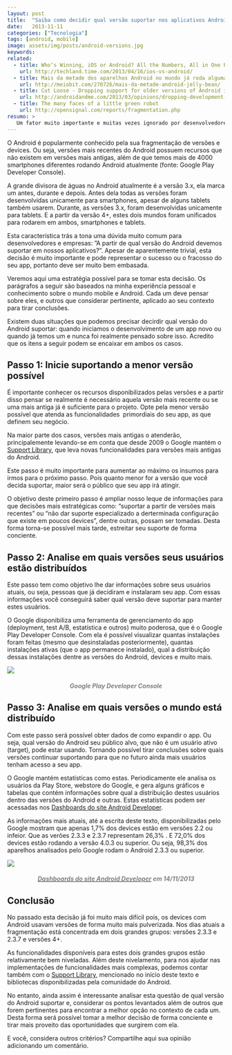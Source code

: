 ```yaml
---
layout: post
title:  "Saiba como decidir qual versão suportar nos aplicativos Android"
date:   2013-11-11
categories: ["Tecnologia"]
tags: [android, mobile]
image: assets/img/posts/android-versions.jpg
keywords:
related:
  - title: Who’s Winning, iOS or Android? All the Numbers, All in One Place
    url: http://techland.time.com/2013/04/16/ios-vs-android/
  - title: Mais da metade dos aparelhos Android no mundo já roda alguma versão do Jelly Bean
    url: http://meiobit.com/270726/mais-da-metade-android-jelly-bean/
  - title: Cut Loose - Dropping support for older versions of Android is the next big thing
    url: http://androidandme.com/2013/03/opinions/dropping-development-for-older-versions-of-android-is-the-next-big-thing
  - title: The many faces of a little green robot
    url: http://opensignal.com/reports/fragmentation.php
resumo: >
   Um fator muito importante e muitas vezes ignorado por desenvolvedores Android é qual versão mínima suportar em seu aplicativo. Sem pensar nisso seu aplicativo pode estar perdendo usuário. Veja neste post tudo o que precisa considerar para tomar esta decisão.
---
```

<p dir="ltr">O Android é popularmente conhecido pela sua fragmentação de versões e devices. Ou seja, versões mais recentes do Android possuem recursos que não existem em versões mais antigas, além de que temos mais de 4000 smartphones diferentes rodando Android atualmente (fonte: Google Play Developer Console).</p>
<p>A grande divisora de águas no Android atualmente é a versão 3.x, ela marca um antes, durante e depois. Antes dela todas as versões foram desenvolvidas unicamente para smartphones, apesar de alguns tablets também usarem. Durante, as versões 3.x, foram desenvolvidas unicamente para tablets. E a partir da versão 4+, estes dois mundos foram unificados para rodarem em ambos, smartphones e tablets.</p>
<p>Esta característica trás a tona uma dúvida muito comum para desenvolvedores e empresas: ”A partir de qual versão do Android devemos suportar em nossos aplicativos?”. Apesar de aparentemente trivial, esta decisão é muito importante e pode representar o sucesso ou o fracosso do seu app, portanto deve ser muito bem embasada.</p>
<p>Veremos aqui uma estratégia possível para se tomar esta decisão. Os parágrafos a seguir são baseados na minha experiência pessoal e conhecimento sobre o mundo mobile e Android. Cada um deve pensar sobre eles, e outros que considerar pertinente, aplicado ao seu contexto para tirar conclusões.</p>
<p>Existem duas situações que podemos precisar decirdir qual versão do Android suportar: quando iniciamos o desenvolvimento de um app novo ou quando já temos um e nunca foi realmente pensado sobre isso. Acredito que os itens a seguir podem se encaixar em ambos os casos.</p>
<h2 dir="ltr"><strong>Passo 1: Inicie suportando a menor versão possível</strong></h2>
<p dir="ltr">É importante conhecer os recursos disponibilizados pelas versões e a partir disso pensar se realmente é necessário aquela versão mais recente ou se uma mais antiga já é suficiente para o projeto. Opte pela menor versão possível que atenda as funcionalidades  primordiais do seu app, as que definem seu negócio.</p>
<p>Na maior parte dos casos, versões mais antigas o atenderão, principalemente levando-se em conta que desde 2009 o Google mantém o <a href="http://developer.android.com/tools/support-library/index.html">Support Library</a>, que leva novas funcionalidades para versões mais antigas do Android.</p>
<p>Este passo é muito importante para aumentar ao máximo os insumos para irmos para o próximo passo. Pois quanto menor for a versão que você decida suportar, maior será o público que seu app irá atingir.</p>
<p>O objetivo deste primeiro passo é ampliar nosso leque de informações para que decisões mais estratégicas como: “suportar a partir de versões mais recentes” ou “não dar suporte especializado a derterminada configuração que existe em poucos devices”, dentre outras, possam ser tomadas. Desta forma torna-se possível mais tarde, estreitar seu suporte de forma conciente.</p>
<h2><strong>Passo 2: Analise em quais versões seus usuários estão distribuídos</strong></h2>
<p dir="ltr">Este passo tem como objetivo lhe dar informações sobre seus usuários atuais, ou seja, pessoas que já decidiram e instalaram seu app. Com essas informações você conseguirá saber qual versão deve suportar para manter estes usuários.</p>
<p dir="ltr">O Google disponibiliza uma ferramenta de gerenciamento do app (deployment, test A/B, estatística e outros) muito poderosa, que é o Google Play Developer Console. Com ela é possível visualizar quantas instalações foram feitas (mesmo que desinstaladas posteriormente), quantas instalações ativas (que o app permanece instalado), qual a distribuição dessas instalações dentre as versões do Android, devices e muito mais.</p>

![]({{site.url}}/assets/img/posts/android-console.png)

<h5 style="text-align: center;" dir="ltr"><span style="color: #808080;">Google Play Developer Console</span></h5>
<h2 dir="ltr"><strong>Passo 3: Analise em quais versões o mundo está distribuído</strong></h2>
<p dir="ltr">Com este passo será possível obter dados de como expandir o app. Ou seja, qual versão do Android seu público alvo, que não é um usuário ativo (target), pode estar usando. Tornando possível tirar conclusões sobre quais versões continuar suportando para que no futuro ainda mais usuários tenham acesso a seu app.</p>
<p>O Google mantém estatísticas como estas. Periodicamente ele analisa os usuários da Play Store, webstore do Google, e gera alguns gráficos e tabelas que contém informações sobre qual a distribuição destes usuários dentro das versões do Android e outras. Estas estatísticas podem ser acessadas nos <a href="http://developer.android.com/about/dashboards">Dashboards do site Android Developer</a>.</p>
<p>As informações mais atuais, até a escrita deste texto, disponibilizadas pelo Google mostram que apenas 1,7% dos devices estão em versões 2.2 ou infeior. Que as verões 2.3.3 e 2.3.7 representam 26,3% . E 72,0% dos devices estão rodando a versão 4.0.3 ou superior. Ou seja, 98,3% dos aparelhos analisados pelo Google rodam o Android 2.3.3 ou superior.</p>

![]({{site.url}}/assets/img/posts/android-garf.png)

<h5 style="text-align: center;" dir="ltr"><a href="http://developer.android.com/about/dashboards"><span style="color: #808080;">Dashboards do site Android Developer</span></a><span style="color: #808080;"> em 14/11/2013</span></h5>
<h2 dir="ltr"><strong>Conclusão</strong></h2>
<p dir="ltr">No passado esta decisão já foi muito mais difícil pois, os devices com Android usavam versões de forma muito mais pulverizada. Nos dias atuais a fragmentação está concentrada em dois grandes grupos: versões 2.3.3 e 2.3.7 e versões 4+.</p>
<p>As funcionalidades disponíveis para estes dois grandes grupos estão relativamente bem niveladas. Além deste nivelamento, para nos ajudar nas implementações de funcionalidades mais complexas, podemos contar também com o <a href="http://developer.android.com/tools/support-library/index.html">Support Library</a>, mencionado no início deste texto e bibliotecas disponibilizadas pela comunidade do Android.</p>
<p>No entanto, ainda assim é interessante analisar esta questão de qual versão do Android suportar e, considerar os pontos levantados além de outros que forem pertinentes para encontrar a melhor opção no contexto de cada um. Desta forma será possível tomar a melhor decisão de forma conciente e tirar mais proveito das oportunidades que surgirem com ela.</p>
<p>E você, considera outros critérios? Compartilhe aqui sua opinião adicionando um comentário.</p>
